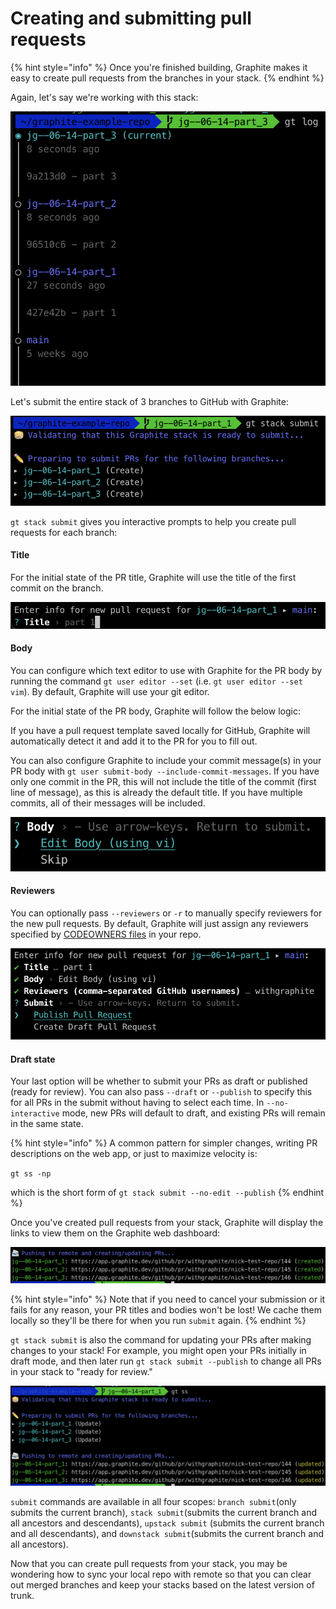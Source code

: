 # Creating and submitting pull requests

{% hint style="info" %}
Once you're finished building, Graphite makes it easy to create pull requests from the branches in your stack.
{% endhint %}

Again, let's say we're working with this stack:

![](<../../../.gitbook/assets/image (22).png>)

Let's submit the entire stack of 3 branches to GitHub with Graphite:

![](<../../../.gitbook/assets/image (14).png>)

`gt stack submit` gives you interactive prompts to help you create pull requests for each branch:

#### Title

For the initial state of the PR title, Graphite will use the title of the first commit on the branch.

![Edit the PR title](<../../../.gitbook/assets/image (8).png>)

#### Body

You can configure which text editor to use with Graphite for the PR body by running the command `gt user editor --set` (i.e. `gt user editor --set vim`). By default, Graphite will use your git editor.

For the initial state of the PR body, Graphite will follow the below logic:&#x20;

If you have a pull request template saved locally for GitHub, Graphite will automatically detect it and add it to the PR for you to fill out.

You can also configure Graphite to include your commit message(s) in your PR body with `gt user submit-body --include-commit-messages`.  If you have only one commit in the PR, this will not include the title of the commit (first line of message), as this is already the default title.  If you have multiple commits, all of their messages will be included.

![Edit the PR body](<../../../.gitbook/assets/image (17).png>)

#### Reviewers

You can optionally pass `--reviewers` or `-r` to manually specify reviewers for the new pull requests. By default, Graphite will just assign any reviewers specified by [CODEOWNERS files](https://docs.github.com/en/repositories/managing-your-repositorys-settings-and-features/customizing-your-repository/about-code-owners) in your repo.

![Submit with -r specified](<../../../.gitbook/assets/image (2).png>)

#### Draft state

Your last option will be whether to submit your PRs as draft or published (ready for review).  You can also pass `--draft` or `--publish` to specify this for all PRs in the submit without having to select each time.  In `--no-interactive` mode,  new PRs will default to draft, and existing PRs will remain in the same state.

{% hint style="info" %}
A common pattern for simpler changes, writing PR descriptions on the web app, or just to maximize velocity is:

`gt ss -np`

which is the short form of `gt stack submit --no-edit --publish`
{% endhint %}

Once you've created pull requests from your stack, Graphite will display the links to view them on the Graphite web dashboard:

![Final step of submission](<../../../.gitbook/assets/image (21).png>)

{% hint style="info" %}
Note that if you need to cancel your submission or it fails for any reason, your PR titles and bodies won't be lost! We cache them locally so they'll be there for when you run `submit` again.
{% endhint %}

`gt stack submit` is also the command for updating your PRs after making changes to your stack!  For example, you might open your PRs initially in draft mode, and then later run `gt stack submit --publish` to change all PRs in your stack to "ready for review."

![Running submit again after making changes](<../../../.gitbook/assets/image (9).png>)

`submit` commands are available in all four scopes: `branch submit`(only submits the current branch), `stack submit`(submits the current branch and all ancestors and descendants), `upstack submit` (submits the current branch and all descendants), and `downstack submit`(submits the current branch and all ancestors).

Now that you can create pull requests from your stack, you may be wondering how to sync your local repo with remote so that you can clear out merged branches and keep your stacks based on the latest version of trunk.
